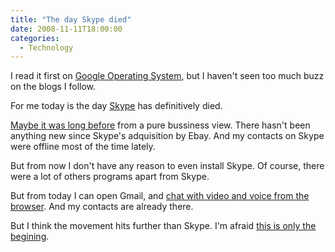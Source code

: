 ```yaml
---
title: "The day Skype died"
date: 2008-11-11T18:00:00
categories:
  - Technology
---
```


I read it first on
[Google Operating System](http://googlesystem.blogspot.com/2008/11/voice-and-video-chat-in-gmail.html), but I haven't seen too much buzz on the blogs I follow.

For me today is the day [Skype](http://www.skype.com/) has
definitively died.

[Maybe it was long before](http://www.enriquedans.com/2007/10/%c2%bffue-realmente-un-error-la-compra-de-skype.html)
from a pure bussiness view. There hasn't been anything new since Skype's
adquisition by Ebay. And my contacts on Skype were offline most of the time
lately.

But from now I don't have any reason to even install Skype. Of course, there
were a lot of others programs apart from Skype.

But from today I can open Gmail, and
[chat with video and voice from the browser](http://gmailblog.blogspot.com/2008/11/say-hello-to-gmail-voice-and-video-chat.html). And my contacts are already there.

But I think the movement hits further than Skype. I'm afraid
[this is only the begining](http://blogs.zdnet.com/Google/?p=1170).
